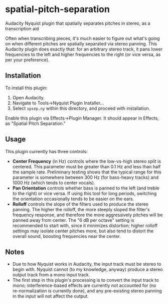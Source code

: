 # spatial-pitch-separation
Audacity Nyquist plugin that spatially separates pitches in stereo, as a transcription aid

Often when transcribing pieces, it's much easier to figure out what's going on when different pitches are spatially separated via stereo panning. This Audacity plugin does exactly that: for an arbitrary stereo track, it pans lower frequencies to the left and higher frequencies to the right (or vice versa, as per your preference).

## Installation
To install this plugin:

1. Open Audacity.
2. Navigate to Tools->Nyquist Plugin Installer...
3. Select `spsep.ny` within this directory, and proceed with installation.

Enable this plugin via Effects->Plugin Manager. It should appear in Effects, as "Spatial Pitch Separation."

## Usage
This plugin currently has three controls:

- **Center Frequency** (in Hz) controls where the low-vs-high stereo split is centered. This parameter must be greater than 0.1 Hz and less than half the sample rate. Preliminary testing shows that the typical range for this parameter is somewhere between 300 Hz (for bass-heavy tracks) and 1000 Hz (which tends to center vocals).
- **Pan Orientation** controls whether bass is panned to the left (and treble to the right) or vice versa. If using this tool for long periods, switching the orientation occasionally tends to be easier on the ears.
- **Rolloff** controls the slope of the filters used to produce the stereo panning. The higher the rolloff, the more steeply sloped the filter's frequency response, and therefore the more aggressively pitches will be panned away from center. The "6 dB per octave" setting is recommended to start with, since it minimizes distortion; higher rolloff settings may isolate center pitches more, but also tend to distort the overall sound, boosting frequencies near the center.

## Notes
- Due to how Nyquist works in Audacity, the input track must be stereo to begin with. Nyquist cannot (to my knowledge, anyway) produce a stereo output track from a mono input track.
- The first step in this plugin's processing is to convert the input track to mono; interference-based effects are currently not accounted for (no re-normalization is currently done), and any pre-existing stereo panning in the input will not affect the output.
